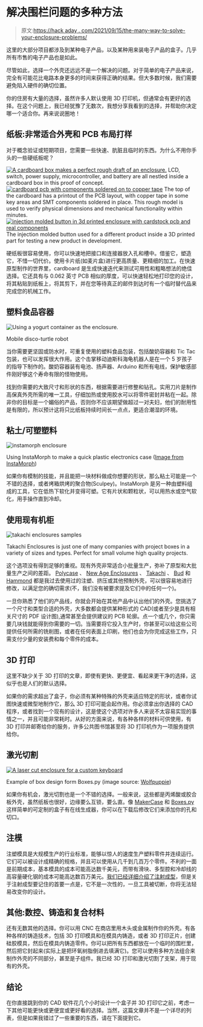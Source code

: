 # 解决围栏问题的多种方法

> 原文:[https://hack aday . com/2021/09/15/the-many-way-to-solve-your-enclosure-problems/](https://hackaday.com/2021/09/15/the-many-ways-to-solve-your-enclosure-problems/)

这里的大部分项目都涉及到某种电子产品，以及某种用来装电子产品的盒子。几乎所有市售的电子产品也是如此。

尽管如此，选择一个外壳还远远不是一个解决的问题。对于简单的电子产品来说，完全有可能花比电路本身更多的时间来获得正确的结果。但大多数时候，我们需要避免陷入硬件的确切位置。

你的住房有大量的选择，虽然许多人默认使用 3D 打印机，但通常会有更好的选择。在这个问题上，我已经犹豫了无数次，我想分享我看到的选择，并帮助你决定哪一个适合你。再来说说圈地！

## 纸板:非常适合外壳和 PCB 布局打样

对于概念验证或短期项目，您需要一些快速、肮脏且临时的东西。为什么不用你手头的一些硬纸板呢？

 [![A cardboard box makes a perfect rough draft of an enclosure.](../Images/b8aae0aae028e8b004641109656d0191.png "cardboard_enclosure")](https://hackaday.com/2021/09/15/the-many-ways-to-solve-your-enclosure-problems/cardboard_enclosure/) LCD, switch, power supply, microcontroller, and battery are all nestled inside a cardboard box in this proof of concept. [![cardboard pcb with components soldered on to copper tape](../Images/024ee16b4770e2d6542d74f7380392b2.png "cardboard_pcb")](https://hackaday.com/2021/09/15/the-many-ways-to-solve-your-enclosure-problems/cardboard_pcb/) The top of the cardboard has a printout of the PCB layout, with copper tape in some key areas and SMT components soldered in place. This rough model is used to verify physical dimensions and mechanical functionality within minutes. [![injection molded button in 3d printed enclosure with cardstock pcb and real components](../Images/ad20322a871b5552544b5daffaf3636b.png "cardboard_pcb_enclosure")](https://hackaday.com/2021/09/15/the-many-ways-to-solve-your-enclosure-problems/cardboard_pcb_enclosure/) The injection molded button used for a different product inside a 3D printed part for testing a new product in development.

硬纸板很容易使用，你可以快速地把接口和连接器放入孔和槽中。借鉴它，塑造它，不惜一切代价。使用卡片纸(如麦片盒)进行更高质量、更精细的加工。在快速原型制作的世界里，cardboard 是生成快速迭代来测试可用性和粗略想法的绝佳选择。它还具有与 0.062 英寸 PCB 相似的厚度，可以快速轻松地打印您的设计，将其粘贴到纸板上，将其剪下，并在您等待真正的邮件到达时有一个临时替代品来完成您的机械工作。

## 塑料食品容器

![Using a yogurt container as the enclosure.](../Images/f43cf83f42ae687b0e15f1aa3e2bc98a.png)

Mobile disco-turtle robot

当你需要更坚固或防水时，可重复使用的塑料食品包装，包括酸奶容器和 Tic Tac 包装，也可以发挥很大作用。这个击掌移动迪斯科海龟机器人是在一个 5 岁孩子的指导下制作的。酸奶容器装有电池、扬声器、Arduino 和所有电线，保护敏感部件刚好够这个寿命有限的怪物使用。

找到你需要的大致尺寸和形状的东西，根据需要进行修整和钻孔。实用刀片是制作高保真外壳所需的唯一工具，仔细加热或使用胶水可以将零件密封并粘在一起。除非你的目标是一个媚俗的产品，否则你不应该期望做超过一对夫妇，他们的耐用性是有限的，所以预计这将只比纸板持续时间长一点点，更适合潮湿的环境。

## 粘土/可塑塑料

![instamorph enclosure](../Images/838fbe9ef65e1565d2e83e273ba4a0f6.png)

Using InstaMorph to make a quick plastic electronics case ([Image from InstaMorph](https://www.instamorph.com/ideas/electronics/lcd-display-enclosure))

如果你有模制的技能，并且能把一块材料做成你想要的形状，那么粘土可能是一个不错的选择，或者烤箱烘烤的聚合物(Sculpey)。InstaMorph 是另一种由塑料组成的工具，它在低热下软化并变得可塑。它有片状和颗粒状，可以用热水或空气软化，用手操作直到冷却。

## 使用现有机柜

![takachi enclosures samples](../Images/b5335984f3786367f33af0bed7635c4e.png)

Takachi Enclosures is just one of many companies with project boxes in a variety of sizes and types. Perfect for small volume high quality projects.

这个选项没有得到足够的重视。现有外壳非常适合小批量生产，弥补了原型和大批量生产之间的差距。 [Polycase](https://www.polycase.com/) 、 [New Age Enclosures](https://www.newageenclosures.com/) 、 [Takachi](https://www.takachi-enclosure.com/) 、 [Bud](https://www.budind.com/) 和 [Hammond](https://www.hammfg.com/) 都是我过去使用过的注塑、挤压或其他预制外壳，可以很容易地进行修改，以满足您的确切需求(不，我们没有被要求提及它们中的任何一个)。

一旦你熟悉了他们的产品线，你就会开始在其他产品中认出他们的外壳。您挑选了一个尺寸和类型合适的外壳，大多数都会提供某种形式的 CAD(或者至少是具有相关尺寸的 PDF 设计图),通常甚至会提供建议的 PCB 轮廓。点一个或几个，你只需要几块钱就能得到你需要的一切。当需要将它投入生产时，你甚至可以给这些公司提供任何所需的铣削图，或者在任何表面上印刷，他们也会为你完成这些工作，只需支付少量的安装费和每个零件的成本。

## 3D 打印

这里不缺少关于 3D 打印的文章，即使有更快、更便宜、看起来更干净的选择，这似乎也是人们的默认选择。

如果你的需求超出了盒子，你必须有某种特殊的外壳来适应特定的形状，或者你试图快速或微型地制作它，那么 3D 打印可能会起作用。你必须拿出你选择的 CAD 程序，或者找到一个现有的设计，这是使这个选项对许多人来说不太容易实现的事情之一，并且可能非常耗时。从好的方面来说，有各种各样的材料可供使用，有 3D 打印并邮寄给你的服务，许多公共图书馆甚至将 3D 打印机作为一项服务提供给你。

## 激光切割

[![A laser cut enclosure for a custom keyboard](../Images/36b48f79a44494ea9cd8b1db15b39c1e.png)](https://hackaday.com/wp-content/uploads/2021/09/boxes-py-console-by-Wolfpuppie.jpg)

Example of box design form Boxes.py (image source: [Wolfpuppie](https://github.com/florianfesti/boxes/issues/140#issuecomment-656909886))

如果你有机会，激光切割也是一个不错的选择。一般来说，这些都是丙烯酸或胶合板外壳，虽然纸板也很好，边缘要么互锁，要么直。像 [MakerCase](https://en.makercase.com/) 和 [Boxes.py](https://www.festi.info/boxes.py/) 这样简单的可定制的盒子有在线生成器，你可以在下载后修改它们来添加你的孔和切口。

## 注模

注塑模具是大规模生产的行业标准，能够以惊人的速度生产塑料零件并连续运行。它们可以被设计成精确的规格，并且可以使用从几千到几百万个零件。不利的一面是前期成本，基本模具的成本可能高达数千美元，而带有滑块、多型腔和冷却线的高容量硬化钢的成本可能高达数百万美元。[我们已经详细介绍了注射成型](https://hackaday.com/blog/?s=injection+mold)，但是关于注射成型要记住的首要一点是，它不是一次性的，一旦工具被切断，你将无法轻易改变你的设计。

## 其他:数控、铸造和复合材料

还有无数其他的选择。你可以用 CNC 在商店里用木头或金属制作你的外壳。有各种各样的铸造技术，包括 3D 打印模具和在模具内铸造，或者 3D 打印正片，创建硅胶模具，然后在模具内铸造零件。你可以把所有东西都放在一个临时的围栏里，然后把它封起来(实际上是把环氧树脂倒进去填满它)。您可以使用多种方法组合来制作外壳的不同部分，甚至是子组件。我已经 3D 打印和激光切割了支架，用于现有的外壳。

## 结论

在你直接跳到你的 CAD 软件花几个小时设计一个盒子并 3D 打印它之前，考虑一下其他可能更快或更便宜或更好看的选择。当然，这篇文章并不是一个详尽的列表，但是如果我错过了一些重要的东西，请在下面提到它。